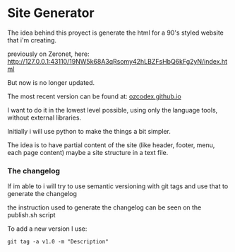 # Site Generator

The idea behind this proyect is generate the html for a 90's styled website that i'm creating.

previously on Zeronet, here:
http://127.0.0.1:43110/19NW5k68A3qRsomy42hLBZFsHbQ6kFg2yN/index.html

But now is no longer updated.

The most recent version can be found at: [ozcodex.github.io](https://ozcodex.github.io/)

I want to do it in the lowest level possible, using only the language tools, without external libraries.

Initially i will use python to make the things a bit simpler.

The idea is to have partial content of the site (like header, footer, menu, each page content) maybe a site structure in a text file.

### The changelog

If im able to i will try to use semantic versioning with git tags and use that to generate the changelog

the instruction used to generate the changelog can be seen on the publish.sh script

To add a new version I use:

``` git tag -a v1.0 -m "Description" ```
